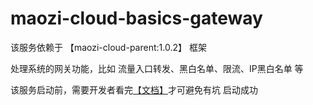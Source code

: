 # maozi-cloud-basics-gateway

该服务依赖于 【maozi-cloud-parent:1.0.2】 框架

处理系统的网关功能，比如 流量入口转发、黑白名单、限流、IP黑白名单 等

该服务启动前，需要开发者看完[【文档】](https://github.com/1095071913/maozi-cloud-parent/blob/release/README.md)才可避免有坑 启动成功
